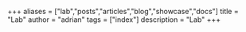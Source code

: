 +++
aliases = ["lab","posts","articles","blog","showcase","docs"]
title = "Lab"
author = "adrian"
tags = ["index"]
description = "Lab"
+++
